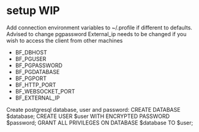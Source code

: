 # setup WIP

Add connection environment variables to ~/.profile if different to defaults.
Advised to change pgpassword
External_ip needs to be changed if you wish to access the client from other machines

* BF_DBHOST
* BF_PGUSER
* BF_PGPASSWORD
* BF_PGDATABASE
* BF_PGPORT
* BF_HTTP_PORT
* BF_WEBSOCKET_PORT
* BF_EXTERNAL_IP

Create postgresql database, user and password:
CREATE DATABASE $database;
CREATE USER $user WITH ENCRYPTED PASSWORD $password;
GRANT ALL PRIVILEGES ON DATABASE $database TO $user;


